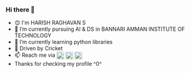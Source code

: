 ### Hi there 👋
- 😊 I'm HARISH RAGHAVAN S
- 🔭 I’m currently pursuing AI & DS in BANNARI AMMAN INSTITUTE OF TECHNOLOGY
- 🌱 I’m currently learning python libraries
- 🏏 Driven by Cricket
- 📫 Reach me via
<a href="https://www.instagram.com/shraghav04/" target="blank"> <img align="center" src="https://simpleicons.org/icons/instagram.svg" height="20" /></a>
<a href="https://www.linkedin.com/in/harish-raghavan-b59aa2228/" target="blank"> <img align="center" src="https://simpleicons.org/icons/linkedin.svg" height="20" /></a>
<a href=" https://www.facebook.com/home.php " target="blank"> <img align="center" src="https://simpleicons.org/icons/facebook.svg" height="20" /></a> 
- Thanks for checking my profile  ^0^
